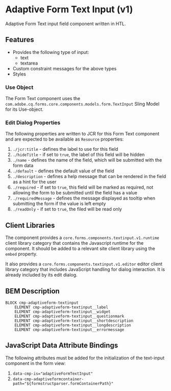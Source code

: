 <!--
Copyright 2022 Adobe

Licensed under the Apache License, Version 2.0 (the "License");
you may not use this file except in compliance with the License.
You may obtain a copy of the License at

    http://www.apache.org/licenses/LICENSE-2.0

Unless required by applicable law or agreed to in writing, software
distributed under the License is distributed on an "AS IS" BASIS,
WITHOUT WARRANTIES OR CONDITIONS OF ANY KIND, either express or implied.
See the License for the specific language governing permissions and
limitations under the License.
-->
Adaptive Form Text Input (v1)
====
Adaptive Form Text input field component written in HTL.

## Features

* Provides the following type of input:
  * text
  * textarea
* Custom constraint messages for the above types
* Styles

### Use Object
The Form Text component uses the `com.adobe.cq.forms.core.components.models.form.TextInput` Sling Model for its Use-object.

### Edit Dialog Properties
The following properties are written to JCR for this Form Text component and are expected to be available as `Resource` properties:

1. `./jcr:title` - defines the label to use for this field
2. `./hideTitle` - if set to `true`, the label of this field will be hidden
3. `./name` - defines the name of the field, which will be submitted with the form data
4. `./default` - defines the default value of the field
5. `./description` - defines a help message that can be rendered in the field as a hint for the user
6. `./required` - if set to `true`, this field will be marked as required, not allowing the form to be submitted until the field has a value
7. `./requiredMessage` - defines the message displayed as tooltip when submitting the form if the value is left empty
8. `./readOnly` - if set to `true`, the filed will be read only

## Client Libraries
The component provides a `core.forms.components.textinput.v1.runtime` client library category that contains the Javascript runtime for the component. 
It should be added to a relevant site client library using the `embed` property.

It also provides a `core.forms.components.textinput.v1.editor` editor client library category that includes
JavaScript handling for dialog interaction. It is already included by its edit dialog.

## BEM Description
```
BLOCK cmp-adaptiveform-textinput
    ELEMENT cmp-adaptiveform-textinput__label
    ELEMENT cmp-adaptiveform-textinput__widget
    ELEMENT cmp-adaptiveform-textinput__questionmark
    ELEMENT cmp-adaptiveform-textinput__shortdescription
    ELEMENT cmp-adaptiveform-textinput__longdescription
    ELEMENT cmp-adaptiveform-textinput__errormessage
```

## JavaScript Data Attribute Bindings

The following attributes must be added for the initialization of the text-input component in the form view:  
 1. `data-cmp-is="adaptiveFormTextInput"`
 2. `data-cmp-adaptiveformcontainer-path="${formstructparser.formContainerPath}"`